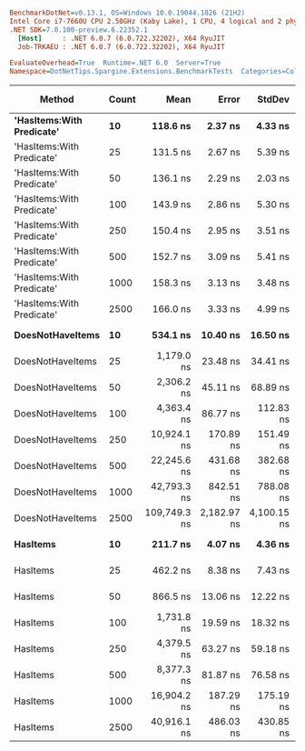 ``` ini

BenchmarkDotNet=v0.13.1, OS=Windows 10.0.19044.1826 (21H2)
Intel Core i7-7660U CPU 2.50GHz (Kaby Lake), 1 CPU, 4 logical and 2 physical cores
.NET SDK=7.0.100-preview.6.22352.1
  [Host]     : .NET 6.0.7 (6.0.722.32202), X64 RyuJIT
  Job-TRKAEU : .NET 6.0.7 (6.0.722.32202), X64 RyuJIT

EvaluateOverhead=True  Runtime=.NET 6.0  Server=True  
Namespace=DotNetTips.Spargine.Extensions.BenchmarkTests  Categories=Collections  

```
|                    Method | Count |         Mean |       Error |      StdDev |    StdErr |          Min |           Q1 |       Median |           Q3 |          Max |        Op/s | CI99.9% Margin | Iterations | Kurtosis | MValue | Skewness | Rank | LogicalGroup | Baseline | Code Size |   Gen 0 |  Gen 1 | Allocated |
|-------------------------- |------ |-------------:|------------:|------------:|----------:|-------------:|-------------:|-------------:|-------------:|-------------:|------------:|---------------:|-----------:|---------:|-------:|---------:|-----:|------------- |--------- |----------:|--------:|-------:|----------:|
| **&#39;HasItems:With Predicate&#39;** |    **10** |     **118.6 ns** |     **2.37 ns** |     **4.33 ns** |   **0.67 ns** |     **111.2 ns** |     **115.3 ns** |     **117.3 ns** |     **120.9 ns** |     **130.6 ns** | **8,433,980.2** |       **2.370 ns** |      **42.00** |    **3.224** |  **2.000** |   **0.8510** |    **1** |            ***** |       **No** |     **693 B** |  **0.0186** |      **-** |     **168 B** |
| &#39;HasItems:With Predicate&#39; |    25 |     131.5 ns |     2.67 ns |     5.39 ns |   0.76 ns |     123.7 ns |     127.5 ns |     129.5 ns |     134.8 ns |     144.2 ns | 7,604,976.8 |       2.670 ns |      50.00 |    2.364 |  2.000 |   0.7384 |    2 |            * |       No |     693 B |  0.0203 |      - |     184 B |
| &#39;HasItems:With Predicate&#39; |    50 |     136.1 ns |     2.29 ns |     2.03 ns |   0.54 ns |     133.3 ns |     135.0 ns |     135.8 ns |     137.8 ns |     139.6 ns | 7,348,512.1 |       2.290 ns |      14.00 |    1.698 |  2.000 |   0.2602 |    3 |            * |       No |     693 B |  0.0222 |      - |     200 B |
| &#39;HasItems:With Predicate&#39; |   100 |     143.9 ns |     2.86 ns |     5.30 ns |   0.81 ns |     136.2 ns |     139.5 ns |     143.9 ns |     146.6 ns |     157.8 ns | 6,947,725.0 |       2.857 ns |      43.00 |    3.550 |  2.000 |   0.9151 |    4 |            * |       No |     693 B |  0.0241 |      - |     216 B |
| &#39;HasItems:With Predicate&#39; |   250 |     150.4 ns |     2.95 ns |     3.51 ns |   0.77 ns |     145.0 ns |     148.1 ns |     149.4 ns |     153.6 ns |     156.6 ns | 6,647,347.0 |       2.950 ns |      21.00 |    1.899 |  2.727 |   0.4370 |    5 |            * |       No |     693 B |  0.0257 |      - |     232 B |
| &#39;HasItems:With Predicate&#39; |   500 |     152.7 ns |     3.09 ns |     5.41 ns |   0.87 ns |     145.2 ns |     148.2 ns |     151.0 ns |     156.1 ns |     166.8 ns | 6,547,786.3 |       3.091 ns |      39.00 |    2.434 |  2.000 |   0.6454 |    5 |            * |       No |     693 B |  0.0274 |      - |     248 B |
| &#39;HasItems:With Predicate&#39; |  1000 |     158.3 ns |     3.13 ns |     3.48 ns |   0.80 ns |     153.5 ns |     156.2 ns |     157.3 ns |     160.5 ns |     167.8 ns | 6,316,885.7 |       3.133 ns |      19.00 |    3.575 |  2.000 |   0.8448 |    6 |            * |       No |     693 B |  0.0296 |      - |     264 B |
| &#39;HasItems:With Predicate&#39; |  2500 |     166.0 ns |     3.33 ns |     4.99 ns |   0.91 ns |     158.6 ns |     162.6 ns |     165.0 ns |     169.0 ns |     175.5 ns | 6,024,142.0 |       3.335 ns |      30.00 |    2.073 |  2.500 |   0.4935 |    7 |            * |       No |     693 B |  0.0327 |      - |     296 B |
|          **DoesNotHaveItems** |    **10** |     **534.1 ns** |    **10.40 ns** |    **16.50 ns** |   **2.87 ns** |     **506.2 ns** |     **522.5 ns** |     **528.9 ns** |     **544.6 ns** |     **575.3 ns** | **1,872,429.1** |      **10.402 ns** |      **33.00** |    **2.573** |  **2.000** |   **0.6684** |   **10** |            ***** |       **No** |   **1,277 B** |  **0.1068** |      **-** |     **968 B** |
|          DoesNotHaveItems |    25 |   1,179.0 ns |    23.48 ns |    34.41 ns |   6.39 ns |   1,118.7 ns |   1,152.4 ns |   1,170.7 ns |   1,204.0 ns |   1,240.3 ns |   848,191.4 |      23.477 ns |      29.00 |    1.832 |  2.000 |   0.3874 |   12 |            * |       No |   1,277 B |  0.1926 |      - |   1,736 B |
|          DoesNotHaveItems |    50 |   2,306.2 ns |    45.11 ns |    68.89 ns |  12.37 ns |   2,196.4 ns |   2,253.7 ns |   2,286.5 ns |   2,361.2 ns |   2,443.8 ns |   433,618.5 |      45.112 ns |      31.00 |    1.887 |  2.267 |   0.4591 |   14 |            * |       No |   1,277 B |  0.3281 |      - |   2,984 B |
|          DoesNotHaveItems |   100 |   4,363.4 ns |    86.77 ns |   112.83 ns |  23.03 ns |   4,223.0 ns |   4,278.0 ns |   4,329.1 ns |   4,425.7 ns |   4,673.2 ns |   229,180.0 |      86.772 ns |      24.00 |    3.260 |  2.000 |   1.0125 |   15 |            * |       No |   1,277 B |  0.5951 |      - |   5,432 B |
|          DoesNotHaveItems |   250 |  10,924.1 ns |   170.89 ns |   151.49 ns |  40.49 ns |  10,633.0 ns |  10,848.1 ns |  10,934.9 ns |  10,998.5 ns |  11,201.7 ns |    91,541.1 |     170.891 ns |      14.00 |    2.415 |  2.000 |  -0.1567 |   17 |            * |       No |   1,271 B |  1.4191 | 0.0153 |  12,680 B |
|          DoesNotHaveItems |   500 |  22,245.6 ns |   431.68 ns |   382.68 ns | 102.27 ns |  21,649.9 ns |  21,912.4 ns |  22,265.9 ns |  22,471.4 ns |  22,952.9 ns |    44,952.7 |     431.685 ns |      14.00 |    1.918 |  2.000 |   0.2141 |   19 |            * |       No |   1,277 B |  2.7161 | 0.0610 |  24,728 B |
|          DoesNotHaveItems |  1000 |  42,793.3 ns |   842.51 ns |   788.08 ns | 203.48 ns |  41,792.0 ns |  42,294.1 ns |  42,822.3 ns |  42,931.3 ns |  44,716.0 ns |    23,368.1 |     842.507 ns |      15.00 |    3.148 |  2.000 |   0.9080 |   21 |            * |       No |   1,271 B |  5.3101 | 0.3052 |  48,776 B |
|          DoesNotHaveItems |  2500 | 109,749.3 ns | 2,182.97 ns | 4,100.15 ns | 618.12 ns | 104,635.6 ns | 106,632.8 ns | 108,528.6 ns | 113,143.9 ns | 118,373.5 ns |     9,111.7 |   2,182.972 ns |      44.00 |    2.361 |  2.000 |   0.7711 |   22 |            * |       No |   1,271 B | 13.3057 | 2.0752 | 120,872 B |
|                  **HasItems** |    **10** |     **211.7 ns** |     **4.07 ns** |     **4.36 ns** |   **1.03 ns** |     **204.9 ns** |     **208.0 ns** |     **211.5 ns** |     **215.5 ns** |     **219.9 ns** | **4,723,489.1** |       **4.073 ns** |      **18.00** |    **1.708** |  **2.000** |   **0.0925** |    **8** |            ***** |       **No** |     **159 B** |  **0.0184** |      **-** |     **168 B** |
|                  HasItems |    25 |     462.2 ns |     8.38 ns |     7.43 ns |   1.99 ns |     450.4 ns |     459.5 ns |     462.1 ns |     466.5 ns |     477.9 ns | 2,163,599.2 |       8.385 ns |      14.00 |    2.449 |  2.000 |   0.1385 |    9 |            * |       No |     159 B |  0.0200 |      - |     184 B |
|                  HasItems |    50 |     866.5 ns |    13.06 ns |    12.22 ns |   3.16 ns |     850.0 ns |     859.0 ns |     861.5 ns |     877.6 ns |     886.6 ns | 1,154,055.5 |      13.063 ns |      15.00 |    1.541 |  2.000 |   0.3105 |   11 |            * |       No |     159 B |  0.0210 |      - |     200 B |
|                  HasItems |   100 |   1,731.8 ns |    19.59 ns |    18.32 ns |   4.73 ns |   1,699.0 ns |   1,721.2 ns |   1,737.4 ns |   1,747.7 ns |   1,754.0 ns |   577,418.3 |      19.588 ns |      15.00 |    1.680 |  2.000 |  -0.3726 |   13 |            * |       No |     159 B |  0.0229 |      - |     216 B |
|                  HasItems |   250 |   4,379.5 ns |    63.27 ns |    59.18 ns |  15.28 ns |   4,300.5 ns |   4,346.2 ns |   4,367.3 ns |   4,412.5 ns |   4,499.7 ns |   228,334.3 |      63.268 ns |      15.00 |    2.109 |  2.000 |   0.4089 |   15 |            * |       No |     159 B |  0.0229 |      - |     232 B |
|                  HasItems |   500 |   8,377.3 ns |    81.87 ns |    76.58 ns |  19.77 ns |   8,269.2 ns |   8,322.7 ns |   8,371.4 ns |   8,420.1 ns |   8,524.1 ns |   119,370.5 |      81.869 ns |      15.00 |    2.261 |  2.000 |   0.5394 |   16 |            * |       No |     159 B |  0.0153 |      - |     248 B |
|                  HasItems |  1000 |  16,904.2 ns |   187.29 ns |   175.19 ns |  45.23 ns |  16,537.1 ns |  16,804.8 ns |  16,927.4 ns |  17,062.0 ns |  17,090.2 ns |    59,156.8 |     187.287 ns |      15.00 |    2.318 |  2.000 |  -0.7407 |   18 |            * |       No |     159 B |       - |      - |     264 B |
|                  HasItems |  2500 |  40,916.1 ns |   486.03 ns |   430.85 ns | 115.15 ns |  40,315.6 ns |  40,565.5 ns |  40,923.2 ns |  41,298.9 ns |  41,629.5 ns |    24,440.3 |     486.027 ns |      14.00 |    1.578 |  2.000 |  -0.0044 |   20 |            * |       No |     159 B |       - |      - |     296 B |
